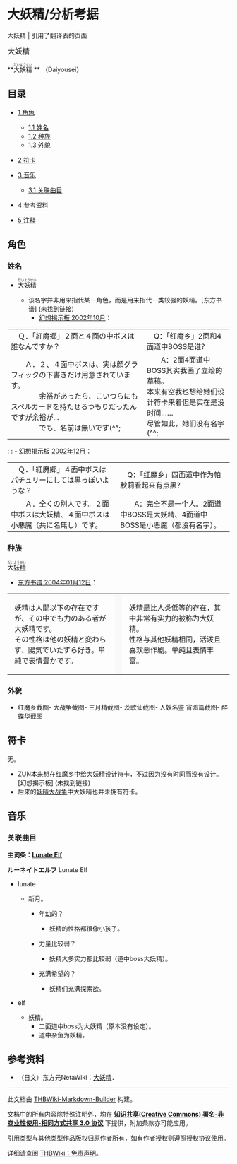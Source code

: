 # 大妖精/分析考据

<!-- source html: G:\repos\THBWiki-Markdown-Builder\THBWikiMarkdown\Temp\main\3\35\ns0%3A%E5%A4%A7%E5%A6%96%E7%B2%BE%2F%E5%88%86%E6%9E%90%E8%80%83%E6%8D%AE.html -->

大妖精 | 引用了翻译表的页面

  
<big>大妖精</big>
  
  
 **<ruby lang="ja"><rb>大妖精</rb><rp> (</rp><rt>だいようせい</rt><rp>) </rp></ruby>
** （Daiyousei）
  


## 目录

- [1 角色](#角色)

  - [1.1 姓名](#姓名)
  - [1.2 种族](#种族)
  - [1.3 外貌](#外貌)



- [2 符卡](#符卡)
- [3 音乐](#音乐)

  - [3.1 关联曲目](#关联曲目)



- [4 参考资料](#参考资料)
- [5 注释](#注释)





## 角色

### 姓名
- <ruby lang="ja"><rb>大妖精</rb><rp> (</rp><rt>だいようせい</rt><rp>) </rp></ruby>

  - 该名字并非用来指代某一角色，而是用来指代一类较强的妖精。&#91;东方书谱&#93; (未找到链接)
    - [幻想揭示板 2002年10月](./幻想揭示板-总结.md)：




<table><tbody><tr class="tt-content" id="幻想揭示板总结1-26" data-pos="&#91;&quot;\u5e7b\u60f3\u63ed\u793a\u677f\u603b\u7ed31&quot;,26&#93;"><td class="tt-ja" lang="ja"><div class="poem">　Ｑ．「紅魔郷」２面と４面の中ボスは誰なんですか？</div></td><td class="tt-zh" lang="zh"><div class="poem">　Q：「红魔乡」2面和4面道中BOSS是谁？</div></td></tr><tr class="tt-content" id="幻想揭示板总结1-27" data-pos="&#91;&quot;\u5e7b\u60f3\u63ed\u793a\u677f\u603b\u7ed31&quot;,27&#93;"><td class="tt-ja" lang="ja"><div class="poem">　　Ａ．２、４面中ボスは、実は顔グラフィックの下書きだけ用意されています。<br>　　　　余裕があったら、こいつらにもスペルカードを持たせるつもりだったんですが余裕が...<br>　　　　でも、名前は無いです(^^;</div></td><td class="tt-zh" lang="zh"><div class="poem">　　A：2面4面道中BOSS其实我画了立绘的草稿。<br>本来有空我也想给她们设计符卡来着但是实在是没时间……<br>尽管如此，她们没有名字(^^;</div></td></tr></tbody></table>


: : - [幻想揭示板 2002年12月](./幻想揭示板-总结.md)：




<table><tbody><tr class="tt-content" id="幻想揭示板总结1-46" data-pos="&#91;&quot;\u5e7b\u60f3\u63ed\u793a\u677f\u603b\u7ed31&quot;,46&#93;"><td class="tt-ja" lang="ja"><div class="poem">　Ｑ．「紅魔郷」４面中ボスはパチュリーにしては黒っぽいような？</div></td><td class="tt-zh" lang="zh"><div class="poem">　Q：「红魔乡」四面道中作为帕秋莉看起来有点黑？</div></td></tr><tr class="tt-content" id="幻想揭示板总结1-47" data-pos="&#91;&quot;\u5e7b\u60f3\u63ed\u793a\u677f\u603b\u7ed31&quot;,47&#93;"><td class="tt-ja" lang="ja"><div class="poem">　　Ａ．全くの別人です。２面中ボスは大妖精、４面中ボスは小悪魔（共に名無し）です。</div></td><td class="tt-zh" lang="zh"><div class="poem">　　A：完全不是一个人。2面道中BOSS是大妖精、4面道中BOSS是小恶魔（都没有名字）。</div></td></tr></tbody></table>



### 种族
  
<ruby lang="ja"><rb>大<a href="/%E5%A6%96%E7%B2%BE" title="妖精">妖精</a></rb><rp> (</rp><rt>だいようせい</rt><rp>) </rp></ruby>

  

- [东方书谱 2004年01月12日](./东方书谱-内容2.md)：


<table>


<tbody><tr>
<td class="jadef" width="50%" lang="ja" style="border-right:none; padding-left:1em;">
<div class="poem">
<p>妖精は人間以下の存在ですが、その中でも力のある者が大妖精です。<br>
その性格は他の妖精と変わらず、陽気でいたずら好き。単純で表情豊かです。
</p>
</div>
</td>
<th style="background:#f9f9f9; border-left:none">
</th>
<td class="zhdef" width="50%" style="padding-left:1em;">
<div class="poem">
<p>妖精是比人类低等的存在，其中非常有实力的被称为大妖精。<br>
性格与其他妖精相同，活泼且喜欢恶作剧。单纯且表情丰富。
</p>
</div>
</td></tr></tbody></table>



### 外貌
- [](./文件-大妖精（红魔乡）.jpg.md)红魔乡截图- [](./文件-大妖精（大战争）.jpg.md)大战争截图- [](./文件-大妖精（三月精）.jpg.md)三月精截图- [](./文件-大妖精（茨歌仙）.png.md)茨歌仙截图- [](./文件-大妖精（人妖名鉴_宵暗篇）.png.md)人妖名鉴 宵暗篇截图- [](./文件-大妖精（醉蝶华）.png.md)醉蝶华截图


## 符卡
  
无。
  

- ZUN本来想在[红魔乡](./红魔乡.md)中给大妖精设计符卡，不过因为没有时间而没有设计。&#91;幻想揭示板&#93; (未找到链接)
- 后来的[妖精大战争](./妖精大战争.md)中大妖精也并未拥有符卡。


## 音乐

### 关联曲目
  
 **主词条：[Lunate Elf](./Lunate_Elf.md)** 
  
  
 **ルーネイトエルフ**  Lunate Elf
  

- lunate
  - 新月。
    - 年幼的？
      - 妖精的性格都很像小孩子。

    - 力量比较弱？
      - 妖精大多实力都比较弱（道中boss大妖精）。

    - 充满希望的？
      - 妖精们充满探索欲。



- elf
  - 妖精。
    - 二面道中boss为大妖精（原本没有设定）。
    - 道中杂鱼为妖精。




## 参考资料
- （日文）东方元NetaWiki：[大妖精](https://seesaawiki.jp/toho-motoneta_2nd/d/������)．







---

此文档由 [THBWiki-Markdown-Builder](https://github.com/Delsin-Yu/THBWiki-Markdown-Builder) 构建。

文档中的所有内容除特殊注明外，均在 [**知识共享(Creative Commons) 署名-非商业性使用-相同方式共享 3.0 协议**](https://creativecommons.org/licenses/by-sa/3.0/deed.zh-hans) 下提供，附加条款亦可能应用。

引用类型与其他类型作品版权归原作者所有，如有作者授权则遵照授权协议使用。

详细请查阅 [THBWiki：免责声明](https://thbwiki.cc/THBWiki:%E5%85%8D%E8%B4%A3%E5%A3%B0%E6%98%8E)。


